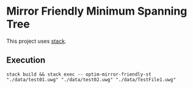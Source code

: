 # Mirror Friendly Minimum Spanning Tree

This project uses [stack](https://docs.haskellstack.org/en/stable/install_and_upgrade/).

## Execution

```
stack build && stack exec -- optim-mirror-friendly-st "./data/test01.uwg" "./data/test02.uwg" "./data/TestFile1.uwg"
```
